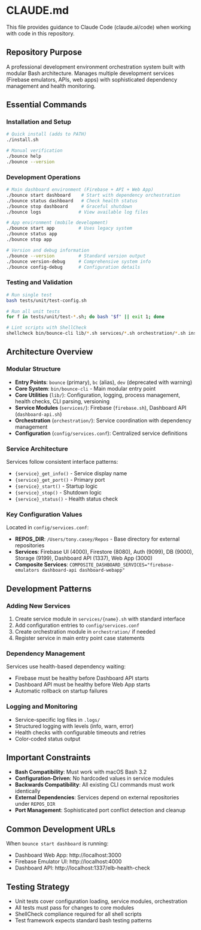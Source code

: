 # CLAUDE.md

This file provides guidance to Claude Code (claude.ai/code) when working with code in this repository.

## Repository Purpose

A professional development environment orchestration system built with modular Bash architecture. Manages multiple development services (Firebase emulators, APIs, web apps) with sophisticated dependency management and health monitoring.

## Essential Commands

### Installation and Setup
```bash
# Quick install (adds to PATH)
./install.sh

# Manual verification
./bounce help
./bounce --version
```

### Development Operations
```bash
# Main dashboard environment (Firebase + API + Web App)
./bounce start dashboard    # Start with dependency orchestration
./bounce status dashboard   # Check health status
./bounce stop dashboard     # Graceful shutdown
./bounce logs              # View available log files

# App environment (mobile development)
./bounce start app         # Uses legacy system
./bounce status app
./bounce stop app

# Version and debug information
./bounce --version         # Standard version output
./bounce version-debug     # Comprehensive system info
./bounce config-debug      # Configuration details
```

### Testing and Validation
```bash
# Run single test
bash tests/unit/test-config.sh

# Run all unit tests
for f in tests/unit/test-*.sh; do bash "$f" || exit 1; done

# Lint scripts with ShellCheck
shellcheck bin/bounce-cli lib/*.sh services/*.sh orchestration/*.sh install.sh bounce bc dev
```

## Architecture Overview

### Modular Structure
- **Entry Points**: `bounce` (primary), `bc` (alias), `dev` (deprecated with warning)
- **Core System**: `bin/bounce-cli` - Main modular entry point
- **Core Utilities** (`lib/`): Configuration, logging, process management, health checks, CLI parsing, versioning
- **Service Modules** (`services/`): Firebase (`firebase.sh`), Dashboard API (`dashboard-api.sh`)
- **Orchestration** (`orchestration/`): Service coordination with dependency management
- **Configuration** (`config/services.conf`): Centralized service definitions

### Service Architecture
Services follow consistent interface patterns:
- `{service}_get_info()` - Service display name
- `{service}_get_port()` - Primary port
- `{service}_start()` - Startup logic
- `{service}_stop()` - Shutdown logic
- `{service}_status()` - Health status check

### Key Configuration Values
Located in `config/services.conf`:
- **REPOS_DIR**: `/Users/tony.casey/Repos` - Base directory for external repositories
- **Services**: Firebase UI (4000), Firestore (8080), Auth (9099), DB (9000), Storage (9199), Dashboard API (1337), Web App (3000)
- **Composite Services**: `COMPOSITE_DASHBOARD_SERVICES="firebase-emulators dashboard-api dashboard-webapp"`

## Development Patterns

### Adding New Services
1. Create service module in `services/{name}.sh` with standard interface
2. Add configuration entries to `config/services.conf`
3. Create orchestration module in `orchestration/` if needed
4. Register service in main entry point case statements

### Dependency Management
Services use health-based dependency waiting:
- Firebase must be healthy before Dashboard API starts
- Dashboard API must be healthy before Web App starts
- Automatic rollback on startup failures

### Logging and Monitoring
- Service-specific log files in `.logs/`
- Structured logging with levels (info, warn, error)
- Health checks with configurable timeouts and retries
- Color-coded status output

## Important Constraints

- **Bash Compatibility**: Must work with macOS Bash 3.2
- **Configuration-Driven**: No hardcoded values in service modules
- **Backwards Compatibility**: All existing CLI commands must work identically
- **External Dependencies**: Services depend on external repositories under `REPOS_DIR`
- **Port Management**: Sophisticated port conflict detection and cleanup

## Common Development URLs

When `bounce start dashboard` is running:
- Dashboard Web App: http://localhost:3000
- Firebase Emulator UI: http://localhost:4000
- Dashboard API: http://localhost:1337/elb-health-check

## Testing Strategy

- Unit tests cover configuration loading, service modules, orchestration
- All tests must pass for changes to core modules
- ShellCheck compliance required for all shell scripts
- Test framework expects standard bash testing patterns